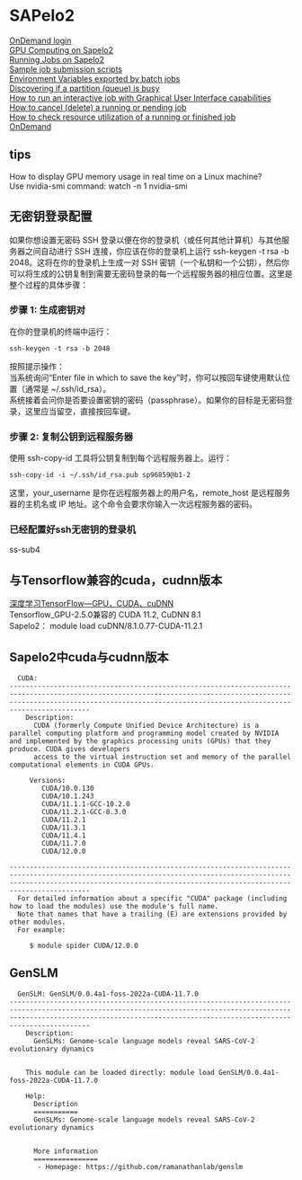 # SAPelo2
[OnDemand login](https://ondemand.gacrc.uga.edu/pun/sys/dashboard)  
[GPU Computing on Sapelo2](https://wiki.gacrc.uga.edu/wiki/GPU)  
[Running Jobs on Sapelo2](https://wiki.gacrc.uga.edu/wiki/Running_Jobs_on_Sapelo2)  
[Sample job submission scripts](https://wiki.gacrc.uga.edu/wiki/Running_Jobs_on_Sapelo2#Sample_job_submission_scripts)  
[Environment Variables exported by batch jobs](https://wiki.gacrc.uga.edu/wiki/Running_Jobs_on_Sapelo2#Environment_Variables_exported_by_batch_jobs)  
[Discovering if a partition (queue) is busy](https://wiki.gacrc.uga.edu/wiki/Running_Jobs_on_Sapelo2#Discovering_if_a_partition_.28queue.29_is_busy)  
[How to run an interactive job with Graphical User Interface capabilities](https://wiki.gacrc.uga.edu/wiki/Running_Jobs_on_Sapelo2#How_to_run_an_interactive_job_with_Graphical_User_Interface_capabilities)  
[How to cancel (delete) a running or pending job](https://wiki.gacrc.uga.edu/wiki/Running_Jobs_on_Sapelo2#How_to_cancel_.28delete.29_a_running_or_pending_job)  
[How to check resource utilization of a running or finished job](https://wiki.gacrc.uga.edu/wiki/Running_Jobs_on_Sapelo2#How_to_check_resource_utilization_of_a_running_or_finished_job)  
[OnDemand](https://wiki.gacrc.uga.edu/wiki/OnDemand)  


## tips 
How to display GPU memory usage in real time on a Linux machine?  
Use nvidia-smi command: watch -n 1 nvidia-smi  

## 无密钥登录配置
如果你想设置无密码 SSH 登录以便在你的登录机（或任何其他计算机）与其他服务器之间自动进行 SSH 连接，你应该在你的登录机上运行 ssh-keygen -t rsa -b 2048。这将在你的登录机上生成一对 SSH 密钥（一个私钥和一个公钥），然后你可以将生成的公钥复制到需要无密码登录的每一个远程服务器的相应位置。这里是整个过程的具体步骤：  
### 步骤 1: 生成密钥对
在你的登录机的终端中运行：  
```
ssh-keygen -t rsa -b 2048
```
按照提示操作：  
当系统询问“Enter file in which to save the key”时，你可以按回车键使用默认位置（通常是 ~/.ssh/id_rsa）。  
系统接着会问你是否要设置密钥的密码（passphrase）。如果你的目标是无密码登录，这里应当留空，直接按回车键。  
### 步骤 2: 复制公钥到远程服务器
使用 ssh-copy-id 工具将公钥复制到每个远程服务器上。运行： 
```
ssh-copy-id -i ~/.ssh/id_rsa.pub sp96859@b1-2

```
这里，your_username 是你在远程服务器上的用户名，remote_host 是远程服务器的主机名或 IP 地址。这个命令会要求你输入一次远程服务器的密码。 

### 已经配置好ssh无密钥的登录机
ss-sub4  

## 与Tensorflow兼容的cuda，cudnn版本
[深度学习TensorFlow—GPU，CUDA、cuDNN](https://blog.csdn.net/shine_Lee_/article/details/128753290)  
Tensorflow_GPU-2.5.0兼容的 CUDA 11.2, CuDNN 8.1  
Sapelo2： module load cuDNN/8.1.0.77-CUDA-11.2.1  
## Sapelo2中cuda与cudnn版本
```
  CUDA:
--------------------------------------------------------------------------------------------------------------------------------------------------------------------------------------------------------------------------------------
    Description:
      CUDA (formerly Compute Unified Device Architecture) is a parallel computing platform and programming model created by NVIDIA and implemented by the graphics processing units (GPUs) that they produce. CUDA gives developers
      access to the virtual instruction set and memory of the parallel computational elements in CUDA GPUs.

     Versions:
        CUDA/10.0.130
        CUDA/10.1.243
        CUDA/11.1.1-GCC-10.2.0
        CUDA/11.2.1-GCC-8.3.0
        CUDA/11.2.1
        CUDA/11.3.1
        CUDA/11.4.1
        CUDA/11.7.0
        CUDA/12.0.0

--------------------------------------------------------------------------------------------------------------------------------------------------------------------------------------------------------------------------------------
  For detailed information about a specific "CUDA" package (including how to load the modules) use the module's full name.
  Note that names that have a trailing (E) are extensions provided by other modules.
  For example:

     $ module spider CUDA/12.0.0

```
## GenSLM
```
  GenSLM: GenSLM/0.0.4a1-foss-2022a-CUDA-11.7.0
--------------------------------------------------------------------------------------------------------------------------------------------------------------------------------------------------------------------------------------
    Description:
      GenSLMs: Genome-scale language models reveal SARS-CoV-2 evolutionary dynamics 


    This module can be loaded directly: module load GenSLM/0.0.4a1-foss-2022a-CUDA-11.7.0

    Help:
      Description
      ===========
      GenSLMs: Genome-scale language models reveal SARS-CoV-2 evolutionary dynamics
      
      
      More information
      ================
       - Homepage: https://github.com/ramanathanlab/genslm

```

